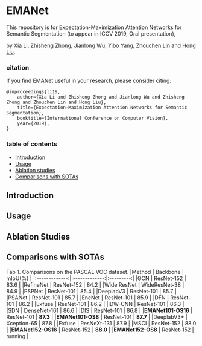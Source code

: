 # EMANet

This repository is for Expectation-Maximization Attention Networks for Semantic Segmentation (to appear in ICCV 2019, Oral presentation),

by [Xia Li](https://xialipku.github.io/), [Zhisheng Zhong](https://zzs1994.github.io/), [Jianlong Wu](https://jlwu1992.github.io/), [Yibo Yang](https://github.com/iboing), [Zhouchen Lin](http://www.cis.pku.edu.cn/faculty/vision/zlin/zlin.htm) and [Hong Liu](https://scholar.google.com/citations?user=4CQKG8oAAAAJ&hl=en).

### citation
If you find EMANet useful in your research, please consider citing:

	@inproceedings{li19,
	    author={Xia Li and Zhisheng Zhong and Jianlong Wu and Zhisheng Zhong and Zhouchen Lin and Hong Liu},
	    title={Expectation-Maximization Attention Networks for Semantic Segmentation},
	    booktitle={International Conference on Computer Vision},   
	    year={2019},   
	}

### table of contents
- [Introduction](#introduction)
- [Usage](#usage)
- [Ablation studies](#ablation-studies)
- [Comparisons with SOTAs](#comparision-with-sotas)

## Introduction

## Usage

## Ablation Studies

## Comparisons with SOTAs
Tab 1. Comparisons on the PASCAL VOC dataset.
|Method      	| Backbone      | mIoU(\%)	|
|:-------------:|:-------------:|:---------:|
|GCN     		| ResNet-152    | 83.6		|
|RefineNet		| ResNet-152    | 84.2		|
|Wide ResNet 	| WideResNet-38 | 84.9		|
|PSPNet 		| ResNet-101    | 85.4		|
|DeeplabV3		| ResNet-101 	| 85.7		|
|PSANet			| ResNet-101	| 85.7		|
|EncNet 		| ResNet-101    | 85.9		|
|DFN			| ResNet-101    | 86.2		|
|Exfuse			| ResNet-101    | 86.2		|
|IDW-CNN    	| ResNet-101    | 86.3		|
|SDN 			| DenseNet-161  | 86.6		|
|DIS        	| ResNet-101    | 86.8		|
|**EMANet101-OS16** 	| ResNet-101	| **87.3**	|
|**EMANet101-OS8** 	| ResNet-101	| **87.7**	|
|DeeplabV3+		| Xception-65   | 87.8		|
|Exfuse 		| ResNeXt-131   | 87.9		|
|MSCI       	| ResNet-152    | 88.0		|
|**EMANet152-OS16** 	| ResNet-152	| **88.0**	|
|**EMANet152-OS8** 	| ResNet-152	| running	|
